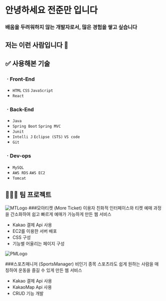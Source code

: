 # 안녕하세요 전준만 입니다

### 배움을 두려워하지 않는 개발자로서, 많은 경험을 쌓고 싶습니다

## 저는 이런 사람입니다 🙌



###

## ✅ 사용해본 기술

### ㆍFront-End

- `HTML` `CSS` `JavaScript`
- `React`

### ㆍBack-End

- `Java`
- `Spring Boot` `Spring MVC`
- `Junit`
- `Intelli J` `Eclipse (STS)` `VS code`
- `Git`

### ㆍDev-ops
- `MySQL`
- `AWS RDS` `AWS EC2`
- `Tomcat`

## 🧑‍🤝‍🧑 팀 프로젝트

![MTLogo](https://github.com/user-attachments/assets/f73907df-3851-47a4-b3d7-c995ada068a8)
###모아티켓 (More Ticket)
이용자 친화적 인터페이스와 티켓 예매 과정을 간소화하여 쉽고 빠르게 예매가 가능하게 만든 웹 서비스
- Kakao 결제 Api 사용
- EC2를 이용한 서버 배포
- CSS 구성
- 기능별 어울리는 페이지 구성


![PMLogo](https://github.com/user-attachments/assets/8a829435-5b24-4cc7-8921-664a891fc2d8)

###스포츠매니저 (SportsManager)
비인기 종목 스포츠라도 쉽게 원하는 사람을 매칭하여 운동을 즐길 수 있게 만든 웹 서비스
- Kakao 결제 Api 사용
- KakaoMap Api 사용
- CRUD 기능 개발

